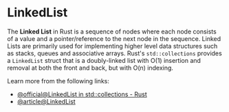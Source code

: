 # LinkedList

The **Linked List** in Rust is a sequence of nodes where each node consists of a value and a pointer/reference to the next node in the sequence. Linked Lists are primarily used for implementing higher level data structures such as stacks, queues and associative arrays. Rust's `std::collections` provides a `LinkedList` struct that is a doubly-linked list with O(1) insertion and removal at both the front and back, but with O(n) indexing.

Learn more from the following links:

- [@official@LinkedList in std::collections - Rust](https://doc.rust-lang.org/std/collections/struct.LinkedList.html)
- [@article@LinkedList](https://doc.rust-lang.org/std/collections/struct.LinkedList.html)
